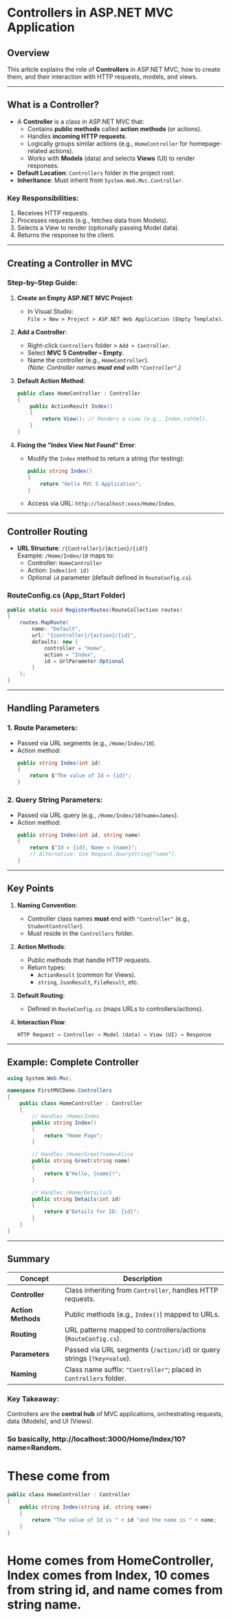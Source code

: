 # Controllers in ASP.NET MVC Application

## Overview
This article explains the role of **Controllers** in ASP.NET MVC, how to create them, and their interaction with HTTP requests, models, and views.

---

## What is a Controller?
- A **Controller** is a class in ASP.NET MVC that:
  - Contains **public methods** called **action methods** (or actions).
  - Handles **incoming HTTP requests**.
  - Logically groups similar actions (e.g., `HomeController` for homepage-related actions).
  - Works with **Models** (data) and selects **Views** (UI) to render responses.
- **Default Location**: `Controllers` folder in the project root.
- **Inheritance**: Must inherit from `System.Web.Mvc.Controller`.

### Key Responsibilities:
1. Receives HTTP requests.
2. Processes requests (e.g., fetches data from Models).
3. Selects a View to render (optionally passing Model data).
4. Returns the response to the client.

---

## Creating a Controller in MVC

### Step-by-Step Guide:
1. **Create an Empty ASP.NET MVC Project**:
   - In Visual Studio:  
     `File > New > Project > ASP.NET Web Application (Empty Template)`.

2. **Add a Controller**:
   - Right-click `Controllers` folder > `Add > Controller`.
   - Select **MVC 5 Controller – Empty**.
   - Name the controller (e.g., `HomeController`).  
     *(Note: Controller names **must end** with `"Controller"`.)*

3. **Default Action Method**:
   ```csharp
   public class HomeController : Controller
   {
       public ActionResult Index()
       {
           return View(); // Renders a view (e.g., Index.cshtml).
       }
   }
   ```

4. **Fixing the "Index View Not Found" Error**:
   - Modify the `Index` method to return a string (for testing):
     ```csharp
     public string Index()
     {
         return "Hello MVC 5 Application";
     }
     ```
   - Access via URL: `http://localhost:xxxx/Home/Index`.

---

## Controller Routing
- **URL Structure**: `/{Controller}/{Action}/{id?}`  
  Example: `/Home/Index/10` maps to:
  - Controller: `HomeController`
  - Action: `Index(int id)`
  - Optional `id` parameter (default defined in `RouteConfig.cs`).

### RouteConfig.cs (App_Start Folder)
```csharp
public static void RegisterRoutes(RouteCollection routes)
{
    routes.MapRoute(
        name: "Default",
        url: "{controller}/{action}/{id}",
        defaults: new { 
            controller = "Home", 
            action = "Index", 
            id = UrlParameter.Optional 
        }
    );
}
```

---

## Handling Parameters
### 1. **Route Parameters**:
- Passed via URL segments (e.g., `/Home/Index/10`).
- Action method:
  ```csharp
  public string Index(int id)
  {
      return $"The value of Id = {id}";
  }
  ```

### 2. **Query String Parameters**:
- Passed via URL query (e.g., `/Home/Index/10?name=James`).
- Action method:
  ```csharp
  public string Index(int id, string name)
  {
      return $"Id = {id}, Name = {name}";
      // Alternative: Use Request.QueryString["name"].
  }
  ```

---

## Key Points
1. **Naming Convention**:
   - Controller class names **must** end with `"Controller"` (e.g., `StudentController`).
   - Must reside in the `Controllers` folder.

2. **Action Methods**:
   - Public methods that handle HTTP requests.
   - Return types:  
     - `ActionResult` (common for Views).  
     - `string`, `JsonResult`, `FileResult`, etc.

3. **Default Routing**:
   - Defined in `RouteConfig.cs` (maps URLs to controllers/actions).

4. **Interaction Flow**:
   ```
   HTTP Request → Controller → Model (data) → View (UI) → Response
   ```

---

## Example: Complete Controller
```csharp
using System.Web.Mvc;

namespace FirstMVCDemo.Controllers
{
    public class HomeController : Controller
    {
        // Handles /Home/Index
        public string Index()
        {
            return "Home Page";
        }

        // Handles /Home/Greet?name=Alice
        public string Greet(string name)
        {
            return $"Hello, {name}!";
        }

        // Handles /Home/Details/5
        public string Details(int id)
        {
            return $"Details for ID: {id}";
        }
    }
}
```

---

## Summary
| Concept                | Description                                                                 |
|------------------------|-----------------------------------------------------------------------------|
| **Controller**         | Class inheriting from `Controller`, handles HTTP requests.                  |
| **Action Methods**     | Public methods (e.g., `Index()`) mapped to URLs.                           |
| **Routing**           | URL patterns mapped to controllers/actions (`RouteConfig.cs`).             |
| **Parameters**        | Passed via URL segments (`/action/id`) or query strings (`?key=value`).    |
| **Naming**           | Class name suffix: `"Controller"`; placed in `Controllers` folder.         |

### Key Takeaway:
Controllers are the **central hub** of MVC applications, orchestrating requests, data (Models), and UI (Views).

### So basically, http://localhost:3000/Home/Index/10?name=Random. 
# These come from
````csharp
public class HomeController : Controller
{
    public string Index(string id, string name)
    {
        return "The value of Id is " + id "and the name is " + name;
    }
}
````

# Home comes from HomeController, Index comes from Index, 10 comes from string id, and name comes from string name. 